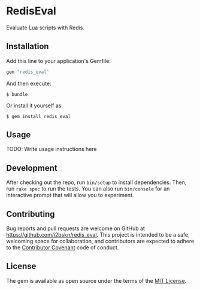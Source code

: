 # RedisEval

Evaluate Lua scripts with Redis.

## Installation

Add this line to your application's Gemfile:

```ruby
gem 'redis_eval'
```

And then execute:

    $ bundle

Or install it yourself as:

    $ gem install redis_eval

## Usage

TODO: Write usage instructions here

## Development

After checking out the repo, run `bin/setup` to install dependencies. Then, run `rake spec` to run the tests. You can also run `bin/console` for an interactive prompt that will allow you to experiment.

## Contributing

Bug reports and pull requests are welcome on GitHub at https://github.com/i2bskn/redis_eval. This project is intended to be a safe, welcoming space for collaboration, and contributors are expected to adhere to the [Contributor Covenant](http://contributor-covenant.org) code of conduct.


## License

The gem is available as open source under the terms of the [MIT License](http://opensource.org/licenses/MIT).

